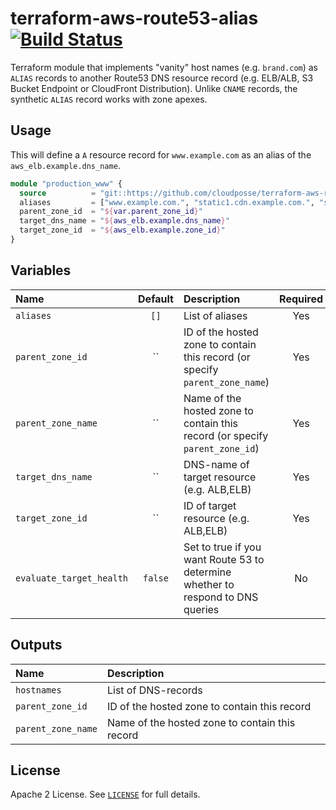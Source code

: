 # terraform-aws-route53-alias [![Build Status](https://travis-ci.org/cloudposse/terraform-aws-route53-alias.svg)](https://travis-ci.org/cloudposse/terraform-aws-route53-alias)

Terraform module that implements "vanity" host names (e.g. `brand.com`) as `ALIAS` records to another Route53 DNS resource record (e.g. ELB/ALB, S3 Bucket Endpoint or CloudFront Distribution).
Unlike `CNAME` records, the synthetic `ALIAS` record works with zone apexes.


## Usage

This will define a `A` resource record for `www.example.com` as an alias of the `aws_elb.example.dns_name`.

```terraform
module "production_www" {
  source          = "git::https://github.com/cloudposse/terraform-aws-route53-alias.git?ref=master"
  aliases         = ["www.example.com.", "static1.cdn.example.com.", "static2.cdn.example.com"]
  parent_zone_id  = "${var.parent_zone_id}"
  target_dns_name = "${aws_elb.example.dns_name}"
  target_zone_id  = "${aws_elb.example.zone_id}"
}
```

## Variables

| Name                     | Default | Description                                                                     | Required |
|:-------------------------|:-------:|:--------------------------------------------------------------------------------|:--------:|
| `aliases`                |  `[]`   | List of aliases                                                                 |   Yes    |
| `parent_zone_id`         |   ``    | ID of the hosted zone to contain this record  (or specify `parent_zone_name`)   |   Yes    |
| `parent_zone_name`       |   ``    | Name of the hosted zone to contain this record (or specify `parent_zone_id`)    |   Yes    |
| `target_dns_name`        |   ``    | DNS-name of target resource (e.g. ALB,ELB)                                      |   Yes    |
| `target_zone_id`         |   ``    | ID of target resource (e.g. ALB,ELB)                                            |   Yes    |
| `evaluate_target_health` | `false` | Set to true if you want Route 53 to determine whether to respond to DNS queries |    No    |


## Outputs

| Name               | Description                                    |
|:-------------------|:-----------------------------------------------|
| `hostnames`        | List of DNS-records                            |
| `parent_zone_id`   | ID of the hosted zone to contain this record   |
| `parent_zone_name` | Name of the hosted zone to contain this record |

## License

Apache 2 License. See [`LICENSE`](LICENSE) for full details.
